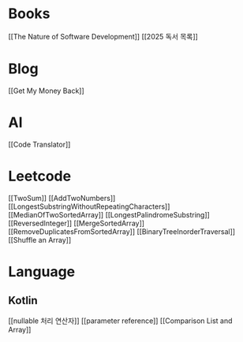 # Books
[[The Nature of Software Development]]
[[2025 독서 목록]]



# Blog
[[Get My Money Back]]


# AI
[[Code Translator]]

# Leetcode
[[TwoSum]]
[[AddTwoNumbers]]
[[LongestSubstringWithoutRepeatingCharacters]]
[[MedianOfTwoSortedArray]]
[[LongestPalindromeSubstring]]
[[ReversedInteger]]
[[MergeSortedArray]]
[[RemoveDuplicatesFromSortedArray]]
[[BinaryTreeInorderTraversal]]
[[Shuffle an Array]]



# Language
## Kotlin
[[nullable 처리 연산자]]
[[parameter reference]]
[[Comparison List and Array]]

